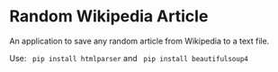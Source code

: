 # Random Wikipedia Article

An application to save any random article from Wikipedia to a text file.

Use:
` pip install htmlparser` and ` pip install beautifulsoup4`
